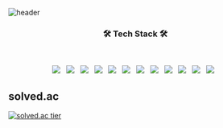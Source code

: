 ![header](https://capsule-render.vercel.app/api?type=wave&color=75BDE0&fontColor=F7EFE9&height=300&section=header&text=GyuHee%20Hwang&fontSize=100)

<h3 align="center"><b>🛠 Tech Stack 🛠</b></h3>
</br>
<p align="center">
  <img src="https://img.shields.io/badge/Java-E34F26?style=flat-square&logo=java&logoColor=white"/></a> &nbsp
  <img src="https://img.shields.io/badge/Python-E34F26?style=flat-square&logo=python&logoColor=white"/></a> &nbsp
  <img src="https://img.shields.io/badge/c++-00599C?style=flat-square&logo=c%2B%2B&logoColor=white"/></a> &nbsp
  <img src="https://img.shields.io/badge/SpringBoot-4479A1?style=flat-square&logo=SpringBoot&logoColor=white"/></a> &nbsp 
  <img src="https://img.shields.io/badge/Tensorflow-00599C?style=flat-square&logo=Tensorflow&logoColor=white"/></a> &nbsp
  <img src="https://img.shields.io/badge/Pytorch-00599C?style=flat-square&logo=pytorch&logoColor=white"/></a> &nbsp 
  <img src="https://img.shields.io/badge/HTML5-E34F26?style=flat-square&logo=HTML5&logoColor=white"/></a> &nbsp
  <img src="https://img.shields.io/badge/CSS3-1572B6?style=flat-square&logo=CSS3&logoColor=white"/></a> &nbsp
  <img src="https://img.shields.io/badge/JavaScript-F7DF1E?style=flat-square&logo=JavaScript&logoColor=white"/></a> &nbsp 
  <img src="https://img.shields.io/badge/MongoDB-47A248?style=flat-square&logo=MongoDB&logoColor=white"/></a> &nbsp 
  <img src="https://img.shields.io/badge/MySQL-4479A1?style=flat-square&logo=MySQL&logoColor=white"/></a> &nbsp 
  <img src="https://img.shields.io/badge/oracle-00599C?style=flat-square&logo=oracle&logoColor=white"/></a> &nbsp 
</p>


## solved.ac
[![solved.ac tier](http://mazassumnida.wtf/api/generate_badge?boj=wkqk66)](https://solved.ac/wkqk66)

